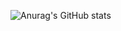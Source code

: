 ![Anurag's GitHub stats](https://github-readme-stats.vercel.app/api?username=xyy9233&count_private=true&&show_icons=true&theme=highcontrast)

